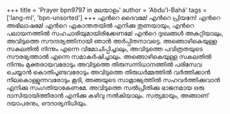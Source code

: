 +++
title = 'Prayer bpn9797 in മലയാളം'
author = 'Abdu'l-Bahá'
tags = ['lang-ml', 'bpn-unsorted']
+++
എന്‍റെ ദൈവമേ! എന്‍റെ പ്രിയനേ! എന്‍റെ അഭിലാഷമേ!
എന്‍റെ ഏകാന്തതയില്‍ എനിക്കു തുണയായും, എന്‍റെ പലായനത്തില്‍ സഹചാരിയുമായിരിക്കേണമേ! എന്‍റെ ദുഃഖങ്ങള്‍ അകറ്റിയാലും, അവിടുത്തെ സൗന്ദര്യത്തിനായി ഞാന്‍ അര്‍പ്പിതനാവട്ടെ. അങ്ങൊഴികെയുള്ള സകലതില്‍ നിന്നും എന്നെ വിമോചിപ്പിച്ചാലും, അവിടുത്തെ പവിത്രതയുടെ സൗരഭ്യത്താല്‍ എന്നെ സമാകര്‍ഷിച്ചാലും. അങ്ങൊഴികെയുള്ള സകലതില്‍ നിന്നും മുക്തരായവരോടും അവിടുത്തെ തിരുസന്നിധാനത്തില്‍ പരിസേവ ചെയ്യാന്‍ കൊതിപൂണ്ടവരോടും അവിടുത്തെ തിരുധര്‍മ്മത്തില്‍ വര്‍ത്തിക്കാന്‍ നിലകൊള്ളുന്നവരോടും കൂടി, അങ്ങയുടെ സാമ്രാജ്യത്തില്‍ സഹവര്‍ത്തിക്കുവാന്‍ എനിക്കു സംഗതിയാകേണമേ. അവിടുത്തെ സല്‍പ്രീതിക്കു ഭാജനമായ ഒരു ദാസിയായിത്തീരാന്‍ എനിക്കു കഴിവു നല്‍കിയാലും. സത്യമായും, അങ്ങാണ് ദയാപരനും, ഔദാര്യനിധിയും.
